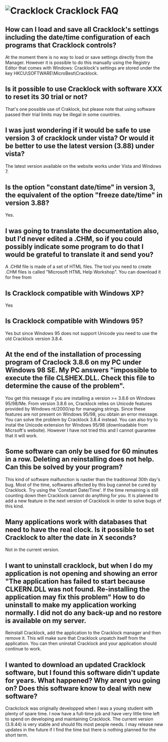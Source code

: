 ![Cracklock](cracklock.png) Cracklock FAQ
=========================================

## How can I load and save all Cracklock's settings including the date/time configuration of each programs that Cracklock controls?

At the moment there is no way to load or save settings directly from the Manager. However it is possible to do this manually using the Registry Editor that comes with Windows: Cracklock's settings are stored under the key HKCU\SOFTWARE\MicroBest\Cracklock.

## Is it possible to use Cracklock with software XXX to reset its 30 trial or not?

That's one possible use of Craklock, but please note that using software passed their trial limits may be illegal in some countries.

## I was just wondering if it would be safe to use version 3 of cracklock under vista? Or would it be better to use the latest version (3.88) under vista?

The latest version available on the website works under Vista and Windows 7.

## Is the option "constant date/time" in version 3, the equivalent of the option "freeze date/time" in version 3.88?

Yes.

## I was going to translate the documentation also, but I'd never edited a .CHM, so if you could possibly indicate some program to do that I would be grateful to translate it and send you?

A .CHM file is made of a set of HTML files. The tool you need to create .CHM files is called "Microsoft HTML Help Workshop". You can download it for free from

## Is Cracklock compatible with Windows XP?

Yes

## Is Cracklock compatible with Windows 95?

Yes but since Windows 95 does not support Unicode you need to use the old Cracklock version 3.8.4.

## At the end of the installation of processing program of Craclock 3.8.6 on my PC under Windows 98 SE. My PC answers "impossible to execute the file CLSHEX.DLL. Check this file to determine the cause of the problem".

You get this message if you are installing a version >= 3.8.6 on Windows 95/98/Me. From version 3.8.6 on, Cracklock relies on Unicode features provided by Windows nt/2000/xp for managing strings. Since these features are not present on Windows 95/98, you obtain an error message. You can solve the problem by Cracklock 3.8.4 instead. You can also try to instal the Unicode extension for Windows 95/98 (downloadable from Micrsoft's website). However I have not tried this and I cannot guarantee that it will work.

## Some software can only be used for 60 minutes in a row. Deleting an reinstalling does not help. Can this be solved by your program?

This kind of software malfunction is nastier than the traditionnal 30th day's bug. Most of the time, softwares affected by this bug cannot be cured by Cracklock. Try using the 'Constant Date/Time'. If the time remaining is still counting down then Cracklock cannot do anything for you. It is planned to add a new feature in the next version of Cracklock in order to solve bugs of this kind.

## Many applications work with databases that need to have the real clock. Is it possible to set Cracklock to alter the date in X seconds?

Not in the current version.

## I want to uninstall cracklock, but when I do my application is not opening and showing an error "The application has failed to start because CLKERN.DLL was not found. Re-installing the application may fix this problem" How to do uninstall to make my application working normally. I did not do any back-up and no restore is available on my server.

Reinstall Cracklock, add the application to the Cracklock manager and then remove it. This will make sure that Cracklock unpatch itself from the application. You can then uninstall Cracklock and your application should continue to work.

## I wanted to download an updated Cracklock software, but I found this software didn't update for years. What happened? Why arent you going on? Does this software know to deal with new software?

Crackclock was originally developped when I was a young student with plenty of spare time. I now have a full-time job and have very little time left to spend on developing and maintaining Cracklock. The current version (3.9.44) is very stable and should fits most people needs. I may release new updates in the future if I find the time but there is nothing planned for the short term.
